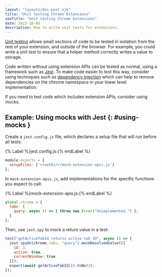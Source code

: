 ```yaml
---
layout: "layouts/doc-post.njk"
title: "Unit testing Chrome Extensions"
seoTitle: "Unit testing Chrome Extensions"
date: 2023-10-09
description: How to write unit tests for extensions.
---
```


[Unit testing][unit-testing] allows small sections of code to be tested in isolation from the rest
of your extension, and outside of the browser. For example, you could write a unit test to ensure
that a helper method correctly writes a value to storage.

Code written without using extension APIs can be tested as normal, using a framework such as
[Jest][jest]. To make code easier to test this way, consider using techniques such as
[dependency injection][dependency-injection] which can help to remove dependencies on the chrome
namespace in your lower level implementation.

If you need to test code which includes extension APIs, consider using mocks.

## Example: Using mocks with Jest {: #using-mocks }

Create a `jest.config.js` file, which declares a setup file that will run before all tests:

{% Label %}jest.config.js:{% endLabel %}

```js
module.exports = {
  setupFiles: ['<rootDir>/mock-extension-apis.js']
};
```

In `mock-extension-apis.js`, add implementations for the specific functions you expect to call:

{% Label %}mock-extension-apis.js:{% endLabel %}

```js
global.chrome = {
  tabs: {
    query: async () => { throw new Error("Unimplemented.") };
  }
};
```

Then, use `jest.spy` to mock a return value in a test:

```js
test("getActiveTabId returns active tab ID", async () => {
  jest.spyOn(chrome.tabs, "query").mockResolvedValue([{
    id: 3,
    active: true,
    currentWindow: true
  }]);
  expect(await getActiveTabId()).toBe(3);
});
```

[unit-testing]: https://wikipedia.org/wiki/Unit_testing
[jest]: https://jestjs.io/
[dependency-injection]: https://wikipedia.org/wiki/Dependency_injection
